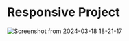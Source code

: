 # Responsive Project

![Screenshot from 2024-03-18 18-21-17](https://github.com/APireda/Responsive-Project/assets/142326410/ca8e5241-467e-404a-afba-52fb21a65e3b)
